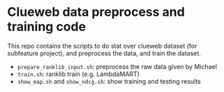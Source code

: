 # Clueweb data preprocess and training code
This repo contains the scripts to do stat over clueweb dataset (for subfeature project), and preprocess the data, and train the dataset.

* ``prepare_ranklib_input.sh``: preprocess the raw data given by Michael
* ``train.sh``: ranklib train (e.g. LambdaMART)
* ``show_map.sh`` and ``show_ndcg.sh``: show training and testing results

